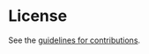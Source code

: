 # License

See the
[guidelines for contributions](https://github.com/chris-wood/draft-goldberg-cfrg-hash-to-curve/blob/master/CONTRIBUTING.md).
